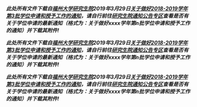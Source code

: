 ***此处所有文件下载自[福州大学研究生院](http://yjsy.fzu.edu.cn)2019年3月29日[关于做好2018-2019学年第3批学位申请和授予工作的通知](http://yjsy.fzu.edu.cn/html/tzgg/2019/03/29/9c569ad8-d29b-4ecf-9d4a-e54ea7ba5a3e.html)，请自行前往[研究生院通知公告专区](http://yjsy.fzu.edu.cn/html/tzgg/1.html)查看是否有关于学位申请的最新通知（格式为：关于做好xxxx学年第n批学位申请和授予工作的通知）并下载其附件!***

***此处所有文件下载自[福州大学研究生院](http://yjsy.fzu.edu.cn)2019年3月29日[关于做好2018-2019学年第3批学位申请和授予工作的通知](http://yjsy.fzu.edu.cn/html/tzgg/2019/03/29/9c569ad8-d29b-4ecf-9d4a-e54ea7ba5a3e.html)，请自行前往[研究生院通知公告专区](http://yjsy.fzu.edu.cn/html/tzgg/1.html)查看是否有关于学位申请的最新通知（格式为：关于做好xxxx学年第n批学位申请和授予工作的通知）并下载其附件!***

***此处所有文件下载自[福州大学研究生院](http://yjsy.fzu.edu.cn)2019年3月29日[关于做好2018-2019学年第3批学位申请和授予工作的通知](http://yjsy.fzu.edu.cn/html/tzgg/2019/03/29/9c569ad8-d29b-4ecf-9d4a-e54ea7ba5a3e.html)，请自行前往[研究生院通知公告专区](http://yjsy.fzu.edu.cn/html/tzgg/1.html)查看是否有关于学位申请的最新通知（格式为：关于做好xxxx学年第n批学位申请和授予工作的通知）并下载其附件!***